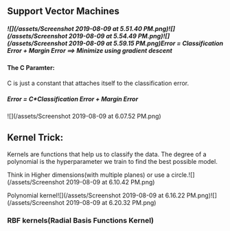 ## Support Vector Machines

##### ![](/assets/Screenshot 2019-08-09 at 5.51.40 PM.png)![](/assets/Screenshot 2019-08-09 at 5.54.49 PM.png)![](/assets/Screenshot 2019-08-09 at 5.59.15 PM.png)Error = Classification Error + Margin Error              ==&gt;  Minimize using gradient descent

#### The C Paramter:

C is just a constant that attaches itself to the classification error.

##### Error = C\*Classification Error + Margin Error

![](/assets/Screenshot 2019-08-09 at 6.07.52 PM.png)

## Kernel Trick:

Kernels are functions that help us to classify the data. The degree of a polynomial is the hyperparameter we train to find the best possible model.

Think in Higher dimensions\(with multiple planes\) or use a circle.![](/assets/Screenshot 2019-08-09 at 6.10.42 PM.png)

Polynomial kernel![](/assets/Screenshot 2019-08-09 at 6.16.22 PM.png)![](/assets/Screenshot 2019-08-09 at 6.20.32 PM.png)

### RBF kernels\(Radial Basis Functions Kernel\)



